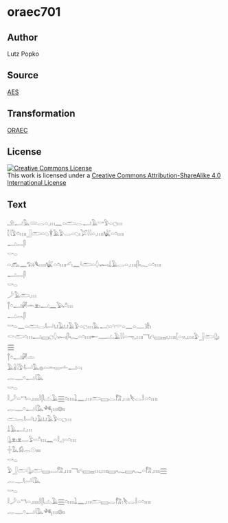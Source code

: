 # oraec701

## Author

Lutz Popko

## Source

[AES](https://github.com/simondschweitzer/aes)

## Transformation

[ORAEC](https://oraec.github.io/)

## License

<a rel="license" href="http://creativecommons.org/licenses/by-sa/4.0/"><img alt="Creative Commons License" style="border-width:0" src="https://i.creativecommons.org/l/by-sa/4.0/88x31.png" /></a><br />This work is licensed under a <a rel="license" href="http://creativecommons.org/licenses/by-sa/4.0/">Creative Commons Attribution-ShareAlike 4.0 International License</a>

## Text

𓄂𓂝𓅓𓄲𓂋𓏏𓈒𓏥𓈖𓏏𓂧𓂋𓂝𓄿𓎡𓅱𓏏𓐎𓏥<br>
𓇜𓇋𓅱𓏌𓏥𓏤𓃀𓂧𓏏𓆇𓇉𓄿𓅱𓂋𓏏𓆇𓏤𓅯𓇋𓇋𓏏𓈒𓏥𓏤𓆤𓏏𓏌𓏥𓏤<br>
𓂝𓂋𓋴<br>
𓎡𓏏<br>
𓏏𓃹𓈖𓃒𓆰𓏥𓏤𓆤𓏏𓏌𓏥𓏤𓄔𓏤𓈖𓍲𓂧𓏏𓆭𓆱𓏤𓍑𓄿𓂋𓏏𓈒𓏥𓏤𓋴𓆑𓏏𓏌𓏥𓏤<br>
𓂝𓂋𓋴<br>
𓎡𓏏<br>
𓌳𓄿𓂧𓈒𓏥<br>
𓐩𓏌𓂝𓏞𓏛𓁷𓏤𓂝𓈖𓅂𓏊𓏥<br>
𓂝𓂋𓋴<br>
𓎡𓏏𓈖𓏏𓂧𓂋𓂡𓂓𓄿𓂓𓄿𓅱𓏏𓐎𓏥𓅓𓂝𓏏𓄹𓎟𓏏𓈖𓏏𓊃𓀀𓏤<br>
𓎙𓂧𓏌𓏥𓂝𓈙𓐎𓆭𓆱𓏤𓋴𓆑𓏏𓏌𓏥𓏤𓄡𓊃𓐟𓄿𓇋𓇋𓏏𓁸𓈒𓏥𓏤𓄓𓏤𓄹𓈙𓈇𓏤𓈒𓏥𓏤𓐮𓏏𓏭𓈒𓏥𓏤𓅱𓃀𓂧𓊮𓏤𓈗<br>
𓐩𓏌𓂝𓏞𓏛<br>
𓄿𓏇𓇋𓅱𓂡𓅓𓐍𓏏𓏛𓏥𓌡𓂝𓏏𓏤<br>
𓐛𓊃𓏌𓂝𓇋𓅓<br>
𓎡𓏏<br>
𓎛𓌳𓏏𓎔𓏏𓈒𓏥𓏤𓎛𓋴𓐟𓄿𓈗𓏌𓏥𓏤𓍖𓈖𓈒𓏥𓂧𓈙𓂋𓀗𓈒𓏥𓏤𓌸𓂋𓎛𓏏𓏌𓏥𓏤<br>
𓐛𓊃𓏌𓂝𓇋𓅓𓆈𓏥𓊗𓏤𓏤<br>
𓂧𓂋𓂡𓂓𓄿𓂓𓄿𓅱𓏏𓐎𓏥<br>
𓍑𓄿𓂝𓈒𓏥<br>
𓊮𓁷𓏤𓁷𓂋𓅱𓏏𓏊𓏥𓈖𓏏𓎛𓈎𓏏𓏌𓏥<br>
𓏶𓅓𓀁𓂋𓇳𓏤𓏤𓏤𓏤<br>
𓎡𓏏<br>
𓅱𓃀𓂧𓊮𓏤𓂧𓈙𓂋𓀗𓈒𓏥𓏤𓄓𓏤𓄹𓈙𓈇𓏥𓈒𓏥𓏤𓈙𓆑𓈙𓆑𓏏𓀗𓈒𓏥𓏤𓈗<br>
𓐛𓊃𓂡𓇋𓅓<br>
𓎡𓏏<br>
𓎛𓌳𓏏𓎔𓏏𓈒𓏥𓏤𓎛𓋴𓐟𓄿𓈗𓏌𓏥𓏤𓍖𓈖𓈒𓏥𓂧𓈙𓂋𓀗𓏤𓌸𓂋𓎛𓏏𓏌𓏥𓏤<br>
𓐛𓊃𓏌𓂝𓇋𓅓𓆈𓏥𓊗𓏤𓏤<br>
